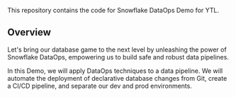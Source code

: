 This repository contains the code for Snowflake DataOps Demo for YTL.

## Overview

Let's bring our database game to the next level by unleashing the power of Snowflake DataOps, empowering us to build safe and robust data pipelines. 

In this Demo, we will apply DataOps techniques to a data pipeline. We will automate the deployment of declarative database changes from Git, create a CI/CD pipeline, and separate our dev and prod environments.

